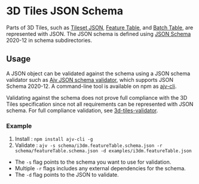 # 3D Tiles JSON Schema

Parts of 3D Tiles, such as [Tileset JSON](../README.md#tileset-json), [Feature Table](../TileFormats/FeatureTable/README.md), and [Batch Table](../TileFormats/BatchTable/README.md), are represented with JSON.  The JSON schema is defined using [JSON Schema](http://json-schema.org/) 2020-12 in schema subdirectories.

## Usage

A JSON object can be validated against the schema using a JSON schema validator such as [Ajv JSON schema validator](https://github.com/ajv-validator/ajv), which supports JSON Schema 2020-12.  A command-line tool is available on npm as [ajv-cli](https://www.npmjs.com/package/ajv-cli).

Validating against the schema does not prove full compliance with the 3D Tiles specification since not all requirements can be represented with JSON schema.  For full compliance validation, see [3d-tiles-validator](https://github.com/CesiumGS/3d-tiles-validator/).

### Example

1. Install : `npm install ajv-cli -g`
2. Validate : `ajv -s schema/i3dm.featureTable.schema.json -r schema/featureTable.schema.json -d examples/i3dm.featureTable.json`

* The `-s` flag points to the schema you want to use for validation. 
* Multiple `-r` flags includes any external dependencies for the schema.
* The `-d` flag points to the JSON to validate.
